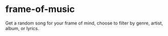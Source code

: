 # frame-of-music
Get a random song for your frame of mind, choose to filter by genre, artist, album, or lyrics.
